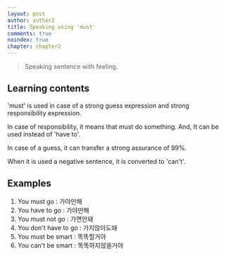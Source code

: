 ```yaml
---
layout: post
author: author2
title: Speaking using 'must'
comments: true
noindex: true
chapter: chapter2
---
```

>Speaking sentence with feeling.

## Learning contents
'must' is used in case of a strong guess expression and strong responsibility expression.

In case of responsibility, it means that must do something. And, It can be used instead of 'have to'.

In case of a guess, it can transfer a strong assurance of 99%.

When it is used a negative sentence, it is converted to 'can't'.

## Examples
1. You must go 
: 가야만해
2. You have to go 
: 가야만해
3. You must not go 
: 가면안돼
4. You don't have to go 
: 가지않아도돼
5. You must be smart 
: 똑똑할거야
6. You can't be smart 
: 똑똑하지않을거야
